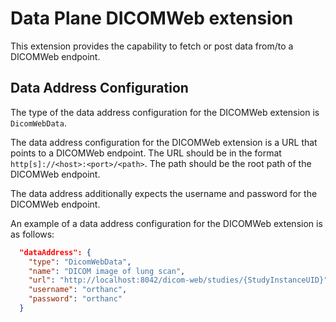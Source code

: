 # Data Plane DICOMWeb extension

This extension provides the capability to fetch or post data from/to a DICOMWeb endpoint.

## Data Address Configuration

The type of the data address configuration for the DICOMWeb extension is `DicomWebData`.

The data address configuration for the DICOMWeb extension is a URL that points to a DICOMWeb endpoint.
The URL should be in the format `http[s]://<host>:<port>/<path>`. The path should be the root path of the DICOMWeb endpoint.

The data address additionally expects the username and password for the DICOMWeb endpoint.

An example of a data address configuration for the DICOMWeb extension is as follows:

```json
  "dataAddress": {
    "type": "DicomWebData",
    "name": "DICOM image of lung scan",
    "url": "http://localhost:8042/dicom-web/studies/{StudyInstanceUID}",
    "username": "orthanc",
    "password": "orthanc"
  }
```